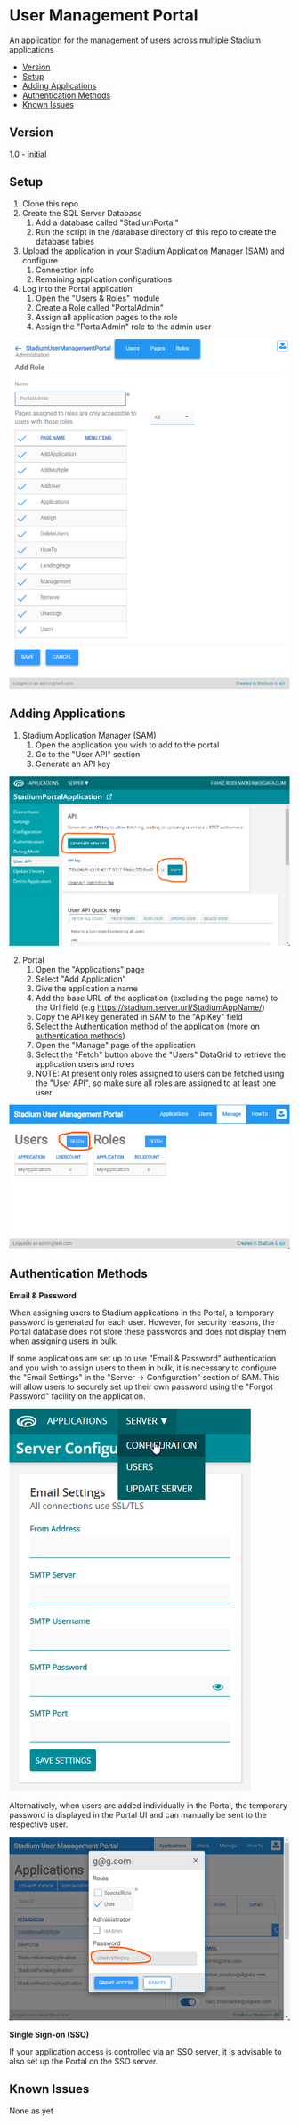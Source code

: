 # User Management Portal <!-- omit in toc -->

An application for the management of users across multiple Stadium applications

- [Version](#version)
- [Setup](#setup)
- [Adding Applications](#adding-applications)
- [Authentication Methods](#authentication-methods)
- [Known Issues](#known-issues)

## Version 
1.0 - initial

## Setup

1. Clone this repo
2. Create the SQL Server Database
   1. Add a database called "StadiumPortal"
   2. Run the script in the /database directory of this repo to create the database tables
3. Upload the application in your Stadium Application Manager (SAM) and configure
   1. Connection info
   2. Remaining application configurations
4. Log into the Portal application
   1. Open the "Users & Roles" module
   2. Create a Role called "PortalAdmin"
   3. Assign all application pages to the role
   4. Assign the "PortalAdmin" role to the admin user

![Portal Create Admin Role](images/portal-create-role.png)

## Adding Applications

1. Stadium Application Manager (SAM)
   1. Open the application you wish to add to the portal
   2. Go to the "User API" section
   3. Generate an API key

![SAM-UserAPIKey-Generation](images/SAM-UserAPIKey-Generation.png)

2. Portal
   1. Open the "Applications" page
   2. Select "Add Application"
   3. Give the application a name
   4. Add the base URL of the application (excluding the page name) to the Url field (e.g https://stadium.server.url/StadiumAppName/)
   4. Copy the API key generated in SAM to the "ApiKey" field
   5. Select the Authentication method of the application (more on [authentication methods](#application-authentication-methods))
   6. Open the "Manage" page of the application
   7. Select the "Fetch" button above the "Users" DataGrid to retrieve the application users and roles
   8. NOTE: At present only roles assigned to users can be fetched using the "User API", so make sure all roles are assigned to at least one user

![Portal-Fetch-Users-Button](images/Portal-Fetch-Users-Button.png)

## Authentication Methods

**Email & Password**

When assigning users to Stadium applications in the Portal, a temporary password is generated for each user. However, for security reasons, the Portal database does not store these passwords and does not display them when assigning users in bulk. 

If some applications are set up to use "Email & Password" authentication and you wish to assign users to them in bulk, it is necessary to configure the "Email Settings" in the "Server -> Configuration" section of SAM. This will allow users to securely set up their own password using the "Forgot Password" facility on the application. 

![SAM-Email-Config](images/SAM-Email-Config.png)

Alternatively, when users are added individually in the Portal, the temporary password is displayed in the Portal UI and can manually be sent to the respective user. 

![password-generation](images/password-generation.png)

**Single Sign-on (SSO)**

If your application access is controlled via an SSO server, it is advisable to also set up the Portal on the SSO server. 

## Known Issues
None as yet